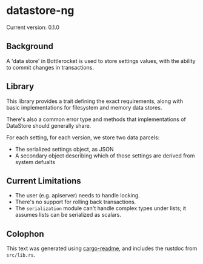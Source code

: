 # datastore-ng

Current version: 0.1.0

## Background

A 'data store' in Bottlerocket is used to store settings values, with the ability to commit changes in transactions.

## Library

This library provides a trait defining the exact requirements, along with basic implementations for filesystem and memory data stores.

There's also a common error type and methods that implementations of DataStore should generally share.

For each setting, for each version, we store two data parcels:
* The serialized settings object, as JSON
* A secondary object describing which of those settings are derived from system defualts

## Current Limitations
* The user (e.g. apiserver) needs to handle locking.
* There's no support for rolling back transactions.
* The `serialization` module can't handle complex types under lists; it assumes lists can be serialized as scalars.


## Colophon

This text was generated using [cargo-readme](https://crates.io/crates/cargo-readme), and includes the rustdoc from `src/lib.rs`.
